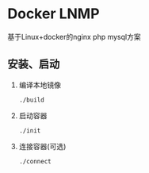# Docker LNMP

基于Linux+docker的nginx php mysql方案

## 安装、启动

1. 编译本地镜像

    ```shell script
    ./build
    ```


2. 启动容器

    ```shell script
    ./init
    ```

3. 连接容器(可选)

    ```shell script
    ./connect
    ```